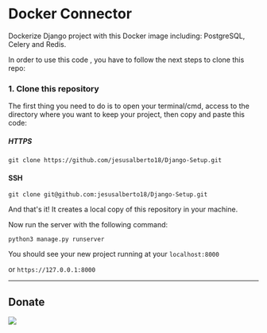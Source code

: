 # Docker Connector
Dockerize Django project with this Docker image including: PostgreSQL, Celery and Redis.

In order to use this code , you have to follow the next steps to clone this repo:

### 1. Clone this repository

The first thing you need to do is to open your terminal/cmd, access to the directory where you want to keep your project, then copy and paste this code:

##### HTTPS

```git clone https://github.com/jesusalberto18/Django-Setup.git```

#### SSH

```git clone git@github.com:jesusalberto18/Django-Setup.git```

And that's it! It creates a local copy of this repository in your machine.

Now run the server with the following command:

```python3 manage.py runserver```

You should see your new project running at your ```localhost:8000```

or ```https://127.0.0.1:8000```

<hr>

## Donate

<a href="https://www.paypal.com/paypalme/j2al444">
<img src="https://img.shields.io/badge/PayPal-00457C?style=for-the-badge&logo=paypal&logoColor=white" />
</a>

